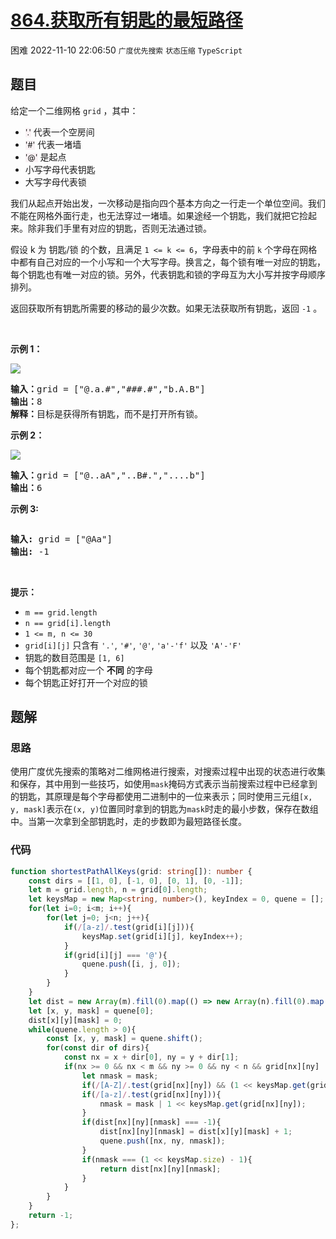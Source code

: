 # [864.获取所有钥匙的最短路径](https://leetcode.cn/problems/shortest-path-to-get-all-keys)
<span class="diff diff-hard">困难</span>
2022-11-10 22:06:50 `广度优先搜索` `状态压缩` `TypeScript`
## 题目
<p>给定一个二维网格&nbsp;<code>grid</code>&nbsp;，其中：</p>

<ul>
  <li><span style="font-size:12.6px"><span style="background-color:#f9f2f4">'.'</span></span> 代表一个空房间</li>
  <li><span style="font-size:12.6px"><span style="background-color:#f9f2f4">'#'</span></span> 代表一堵墙</li>
  <li><span style="font-size:12.6px"><span style="background-color:#f9f2f4">'@'</span></span>&nbsp;是起点</li>
  <li>小写字母代表钥匙</li>
  <li>大写字母代表锁</li>
</ul>

<p>我们从起点开始出发，一次移动是指向四个基本方向之一行走一个单位空间。我们不能在网格外面行走，也无法穿过一堵墙。如果途经一个钥匙，我们就把它捡起来。除非我们手里有对应的钥匙，否则无法通过锁。</p>

<p>假设 k&nbsp;为 钥匙/锁 的个数，且满足&nbsp;<code>1 &lt;= k&nbsp;&lt;= 6</code>，字母表中的前 <code>k</code>&nbsp;个字母在网格中都有自己对应的一个小写和一个大写字母。换言之，每个锁有唯一对应的钥匙，每个钥匙也有唯一对应的锁。另外，代表钥匙和锁的字母互为大小写并按字母顺序排列。</p>

<p>返回获取所有钥匙所需要的移动的最少次数。如果无法获取所有钥匙，返回&nbsp;<code>-1</code>&nbsp;。</p>

<p>&nbsp;</p>

<p><strong>示例 1：</strong></p>

<p><img src="https://assets.leetcode.com/uploads/2021/07/23/lc-keys2.jpg" /></p>

<pre>
<strong>输入：</strong>grid = ["@.a.#","###.#","b.A.B"]
<strong>输出：</strong>8
<strong>解释：</strong>目标是获得所有钥匙，而不是打开所有锁。
</pre>

<p><strong>示例 2：</strong></p>

<p><img src="https://assets.leetcode.com/uploads/2021/07/23/lc-key2.jpg" /></p>

<pre>
<strong>输入：</strong>grid = ["@..aA","..B#.","....b"]
<strong>输出：</strong>6
</pre>

<p><strong>示例 3:</strong></p>
<img alt="" src="https://assets.leetcode.com/uploads/2021/07/23/lc-keys3.jpg" />
<pre>
<strong>输入:</strong> grid = ["@Aa"]
<strong>输出:</strong> -1</pre>

<p>&nbsp;</p>

<p><strong>提示：</strong></p>

<ul>
  <li><code>m == grid.length</code></li>
  <li><code>n == grid[i].length</code></li>
  <li><code>1 &lt;= m, n &lt;= 30</code></li>
  <li><code>grid[i][j]</code>&nbsp;只含有&nbsp;<code>'.'</code>,&nbsp;<code>'#'</code>,&nbsp;<code>'@'</code>,&nbsp;<code>'a'-</code><code>'f</code><code>'</code>&nbsp;以及&nbsp;<code>'A'-'F'</code></li>
  <li>钥匙的数目范围是&nbsp;<code>[1, 6]</code>&nbsp;</li>
  <li>每个钥匙都对应一个 <strong>不同</strong> 的字母</li>
  <li>每个钥匙正好打开一个对应的锁</li>
</ul>


## 题解
### 思路
使用广度优先搜索的策略对二维网格进行搜索，对搜索过程中出现的状态进行收集和保存，其中用到一些技巧，如使用`mask`掩码方式表示当前搜索过程中已经拿到的钥匙，其原理是每个字母都使用二进制中的一位来表示；同时使用三元组`[x, y, mask]`表示在`(x, y)`位置同时拿到的钥匙为`mask`时走的最小步数，保存在数组中。当第一次拿到全部钥匙时，走的步数即为最短路径长度。

### 代码
```typescript
function shortestPathAllKeys(grid: string[]): number {
    const dirs = [[1, 0], [-1, 0], [0, 1], [0, -1]];
    let m = grid.length, n = grid[0].length;
    let keysMap = new Map<string, number>(), keyIndex = 0, quene = [];
    for(let i=0; i<m; i++){
        for(let j=0; j<n; j++){
            if(/[a-z]/.test(grid[i][j])){
                keysMap.set(grid[i][j], keyIndex++);
            }
            if(grid[i][j] === '@'){
                quene.push([i, j, 0]);
            }
        }
    }
    let dist = new Array(m).fill(0).map(() => new Array(n).fill(0).map(() => new Array(1 << keysMap.size).fill(-1)));
    let [x, y, mask] = quene[0];
    dist[x][y][mask] = 0;
    while(quene.length > 0){
        const [x, y, mask] = quene.shift();
        for(const dir of dirs){
            const nx = x + dir[0], ny = y + dir[1];
            if(nx >= 0 && nx < m && ny >= 0 && ny < n && grid[nx][ny] != '#'){
                let nmask = mask;
                if(/[A-Z]/.test(grid[nx][ny]) && (1 << keysMap.get(grid[nx][ny].toLocaleLowerCase()) & nmask) === 0) continue;
                if(/[a-z]/.test(grid[nx][ny])){
                    nmask = mask | 1 << keysMap.get(grid[nx][ny]);
                }
                if(dist[nx][ny][nmask] === -1){
                    dist[nx][ny][nmask] = dist[x][y][mask] + 1;
                    quene.push([nx, ny, nmask]);
                }
                if(nmask === (1 << keysMap.size) - 1){
                    return dist[nx][ny][nmask];
                }
            }
        }
    }
    return -1;
};
```
